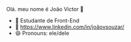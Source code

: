 Olá. meu nome é João Victor 👋

- 🔭 Estudante de Front-End
- 🌱 https://www.linkedin.com/in/joãovsouzar/
- 😄 Pronouns: ele/dele
